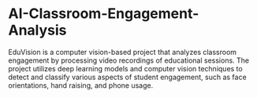 # AI-Classroom-Engagement-Analysis
EduVision is a computer vision-based project that analyzes classroom engagement by processing video recordings of educational sessions. The project utilizes deep learning models and computer vision techniques to detect and classify various aspects of student engagement, such as face orientations, hand raising, and phone usage.
